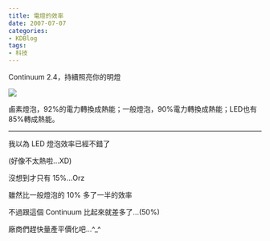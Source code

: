 ```yaml
---
title: 電燈的效率
date: 2007-07-07
categories:
- KDBlog
tags:
- 科技
---
```

Continuum 2.4，持續照亮你的明燈



![]({{urls.media}}/KDBlog/2007/07/07/continuum2.4.jpg)

<quote><block>鹵素燈泡，92%的電力轉換成熱能；一般燈泡，90%電力轉換成熱能；LED也有85%轉成熱能。</block></quote>

---

我以為 LED 燈泡效率已經不錯了

(好像不太熱啦...XD)

沒想到才只有 15%...Orz

雖然比一般燈泡的 10% 多了一半的效率

不過跟這個 Continuum 比起來就差多了...(50%)

廠商們趕快量產平價化吧...^_^


